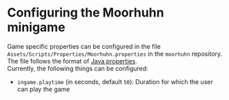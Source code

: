 # Configuring the Moorhuhn minigame

Game specific properties can be configured in the file `Assets/Scripts/Properties/Moorhuhn.properties` in the `moorhuhn` repository.  
The file follows the format of [Java properties](https://docs.oracle.com/en/java/javase/17/docs/api//java.base/java/util/Properties.html).  
Currently, the following things can be configured:
  - `ingame.playtime` (in seconds, default `50`): Duration for which the user can play the game
